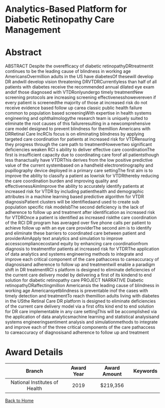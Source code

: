 
Analytics-Based Platform for Diabetic Retinopathy Care Management
=================================================================

# Abstract


ABSTRACT Despite the overefficacy of diabetic retinopathyDRtreatmentit continues to be the leading cause of blindness in working age AmericansOvermillion adults in the US have diabetesOf thesewill develop DR andwill develop vision threatening DRVTDRCurrentlyless than half of all patients with diabetes receive the recommended annual dilated eye exam andof those diagnosed with VTDRonlyundergo timely treatmentNew screening protocols are increasing screening effectivenesshowevereven if every patient is screenedthe majority of those at increased risk do not receive evidence based follow up carea classic public health failure common to population based screeningWith expertise in health systems engineering and ophthalmologythe research team is uniquely suited to eliminate the root causes of this failureresulting in a newcomprehensive care model designed to prevent blindness for themillion Americans with DRRetinal Care IncRCIs focus is on eliminating blindness by applying targeted care coordination for patients at increased risk for VTDRensuring they progress through the care path to treatmentHowevertwo significant deficiencies weaken RCI s ability to deliver effective care coordinationThe first is insufficient capacity due to coordinating care forof all patientsthough less thanactually have VTDRThis derives from the low positive predictive value of the current systembased on a handheld electroretinography and pupillography device deployed in a primary care settingThe first aim is to improve the ability to classify a patient as lowrisk for VTDRthereby reducing the care coordination burden and improving quality and effectivenessAimImprove the ability to accurately identify patients at increased risk for VTDR by including patienthealth and demographic attributes in a machine learning based predictive algorithm for VTDR diagnosisPatient clusters will be identifiedaand used to create sub population specific risk modelsbThe second deficiency is the lack of adherence to follow up and treatment after identification as increased risk for VTDROnce a patient is identified as increased riskthe care coordination of the RCI DR program has averaged over five phone calls per patient to achieve follow up with an eye care providerThe second aim is to identify and eliminate these barriers to coordinated care between patient and providerAimApply text analytics and simulation to improve accesscompliancecostand equity by enhancing care coordinationfrom diagnosis to treatmentfor patients at increased risk for VTDRThe application of data analytics and systems engineering methods to integrate and improve each critical component of the care pathaccess to careaccuracy of diagnosisand adherence to follow up and treatmentwill enable a paradigm shift in DR treatmentRCI s platform is designed to eliminate deficiencies of the current care delivery model by delivering a first of its kindend to end solution for diabetic retinopathy care PROJECT NARRATIVE Diabetic retinopathyDRaffectingmillion Americansis the leading cause of blindness in working age Americansyetblindness is preventable inof the cases with timely detection and treatmentTo reach themillion adults living with diabetes in the USthe Retinal Care DR platform is designed to eliminate deficiencies of the current care delivery model via a first ofits kind end to end solution for DR care implementable in any care settingThis will be accomplished via the application of data analyticsmachine learning and statistical analysisand systems engineeringsentiment analysis and simulationmethods to integrate and improve each of the three critical components of the care pathaccess to careaccuracy of diagnosisand adherence to follow up and treatment  

# Award Details

|Branch|Award Year|Award Amount|Keywords|
| :---: | :---: | :---: | :---: |
|National Institutes of Health|2019|$219,356||
  
  


[Back to Home](https://github.com/chrischow/dod_sbir_awards/Reports/JH/#2326)